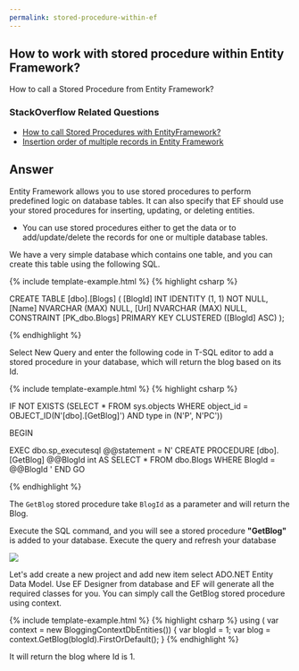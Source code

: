 ```yaml
---
permalink: stored-procedure-within-ef
---
```


## How to work with stored procedure within Entity Framework? 

How to call a Stored Procedure from Entity Framework?

### StackOverflow Related Questions

 - [How to call Stored Procedures with EntityFramework?](https://stackoverflow.com/questions/14264750/how-to-call-stored-procedures-with-entityframework)
 - [Insertion order of multiple records in Entity Framework](https://stackoverflow.com/questions/39062972/execute-stored-procedure-using-entity-framework)

## Answer

Entity Framework allows you to use stored procedures to perform predefined logic on database tables. It can also specify that EF should use your stored procedures for inserting, updating, or deleting entities.

 - You can use stored procedures either to get the data or to add/update/delete the records for one or multiple database tables.

We have a very simple database which contains one table, and you can create this table using the following SQL.

{% include template-example.html %} 
{% highlight csharp %}

CREATE TABLE [dbo].[Blogs] (
    [BlogId] INT            IDENTITY (1, 1) NOT NULL,
    [Name]   NVARCHAR (MAX) NULL,
    [Url]    NVARCHAR (MAX) NULL,
    CONSTRAINT [PK_dbo.Blogs] PRIMARY KEY CLUSTERED ([BlogId] ASC)
);

{% endhighlight %} 

Select New Query and enter the following code in T-SQL editor to add a stored procedure in your database, which will return the blog based on its Id.

{% include template-example.html %} 
{% highlight csharp %}

IF NOT EXISTS (SELECT * FROM sys.objects WHERE object_id = 
   OBJECT_ID(N'[dbo].[GetBlog]') AND type in (N'P', N'PC'))

BEGIN

   EXEC dbo.sp_executesql @@statement = N'
   CREATE PROCEDURE [dbo].[GetBlog]
   @@BlogId int
   AS
   SELECT * FROM dbo.Blogs 
   WHERE BlogId = @@BlogId
   '
END
GO

{% endhighlight %} 

The `GetBlog` stored procedure take `BlogId` as a parameter and will return the Blog.

Execute the SQL command, and you will see a stored procedure **"GetBlog"** is added to your database. Execute the query and refresh your database

<img src="{{ site.github.url }}/images/stored-procedure-in-db.png">

Let's add create a new project and add new item select ADO.NET Entity Data Model. Use EF Designer from database and EF will generate all the required classes for you. You can simply call the GetBlog stored procedure using context.

{% include template-example.html %} 
{% highlight csharp %}
using ( var context = new BloggingContextDbEntities())
{
    var blogId = 1;
    var blog = context.GetBlog(blogId).FirstOrDefault();
}
{% endhighlight %} 

It will return the blog where Id is 1. 